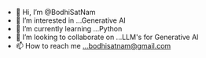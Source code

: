 - 👋 Hi, I’m @BodhiSatNam
- 👀 I’m interested in ...Generative AI
- 🌱 I’m currently learning ...Python
- 💞️ I’m looking to collaborate on ...LLM's for Generative AI
- 📫 How to reach me ...bodhisatnam@gmail.com

<!---
BodhiSatNam/BodhiSatNam is a ✨ special ✨ repository because its `README.md` (this file) appears on your GitHub profile.
You can click the Preview link to take a look at your changes.
--->
